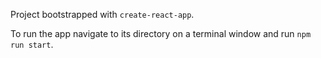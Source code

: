 Project bootstrapped with `create-react-app`.

To run the app navigate to its directory on a terminal window and run `npm run start`.